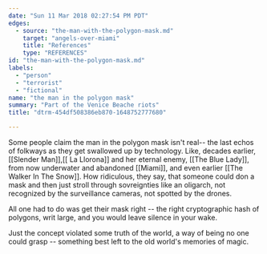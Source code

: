 ```yaml
---
date: "Sun 11 Mar 2018 02:27:54 PM PDT"
edges:
  - source: "the-man-with-the-polygon-mask.md"
    target: "angels-over-miami"
    title: "References"
    type: "REFERENCES"
id: "the-man-with-the-polygon-mask.md"
labels:
  - "person"
  - "terrorist"
  - "fictional"
name: "the man in the polygon mask"
summary: "Part of the Venice Beache riots"
title: "dtrm-454df508386eb870-1648752777680"

---
```

Some people claim the man in the polygon mask isn't real-- the last echos of folkways as they get swallowed up by technology. Like, decades earlier, [[Slender Man]],[[ La Llorona]] and her eternal enemy, [[The Blue Lady]], from now underwater and abandoned [[Miami]], and even earlier [[The Walker In The Snow]]. How ridiculous, they say, that someone could don a mask and then just stroll through sovreignties like an oligarch, not recognized by the surveillance cameras, not spotted by the drones.

All one had to do was get their mask right -- the right cryptographic hash of polygons, writ large, and you would leave silence in your wake.

Just the concept violated some truth of the world, a way of being no one could grasp -- something best left to the old world's memories of magic.
